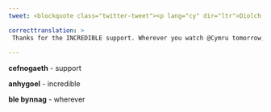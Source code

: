 ```yaml
---
tweet: <blockquote class="twitter-tweet"><p lang="cy" dir="ltr">Diolch am y gefnogaeth ANHYGOEL 🙌<br><br>Ble bynnag fyddwch chi’n gwylio <a href="https://twitter.com/Cymru?ref_src=twsrc%5Etfw">@Cymru</a> yfory, cofiwch wneud hynny’n ddiogel 🏴󠁧󠁢󠁷󠁬󠁳󠁿<a href="https://twitter.com/hashtag/TogetherStronger?src=hash&amp;ref_src=twsrc%5Etfw">#TogetherStronger</a> <a href="https://twitter.com/hashtag/DiogeluCymru?src=hash&amp;ref_src=twsrc%5Etfw">#DiogeluCymru</a> <a href="https://t.co/GMLXNStG4A">pic.twitter.com/GMLXNStG4A</a></p>&mdash; FA WALES (@FAWales) <a href="https://twitter.com/FAWales/status/1408517351507591168?ref_src=twsrc%5Etfw">June 25, 2021</a></blockquote> <script async src="https://platform.twitter.com/widgets.js" charset="utf-8"></script>

correcttranslation: >
 Thanks for the INCREDIBLE support. Wherever you watch @Cymru tomorrow, remember to do so safely.
 
---
```


**cefnogaeth** - support

**anhygoel** - incredible

**ble bynnag** - wherever










